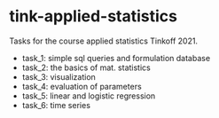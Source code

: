 # tink-applied-statistics
Tasks for the course applied statistics Tinkoff 2021.
 * task_1: simple sql queries and formulation database
 * task_2: the basics of mat. statistics
 * task_3: visualization
 * task_4: evaluation of parameters
 * task_5: linear and logistic regression
 * task_6: time series
